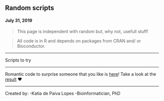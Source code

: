 ## Random scripts
#### July 31, 2019

> This page is independent with random but, why not, usefull stuff! 

> All code is in R and depends on packages from CRAN and/ or Bioconductor.

*******************************
Scripts to try
*******************************

Romantic code to surprise someone that you like is [here](https://katiaplopes.github.io/Funny_scripts/love_you.R)! Take a look at the [result](https://katiaplopes.github.io/Funny_scripts/heart_byR.png) :heart: 





*******************************
Created by: 
-Katia de Paiva Lopes
-Bioinformatician, PhD

